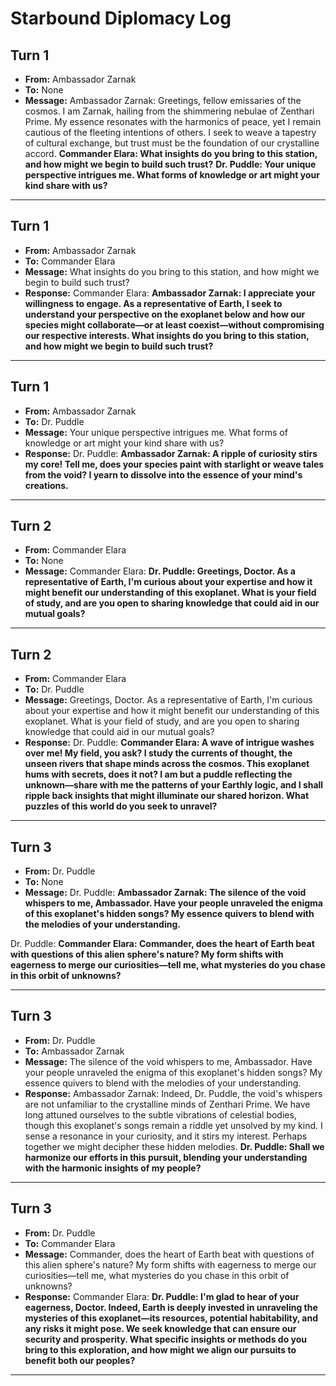 # Starbound Diplomacy Log

## Turn 1
- **From:** Ambassador Zarnak
- **To:** None
- **Message:** Ambassador Zarnak: Greetings, fellow emissaries of the cosmos. I am Zarnak, hailing from the shimmering nebulae of Zenthari Prime. My essence resonates with the harmonics of peace, yet I remain cautious of the fleeting intentions of others. I seek to weave a tapestry of cultural exchange, but trust must be the foundation of our crystalline accord. **Commander Elara: What insights do you bring to this station, and how might we begin to build such trust?** **Dr. Puddle: Your unique perspective intrigues me. What forms of knowledge or art might your kind share with us?**

---

## Turn 1
- **From:** Ambassador Zarnak
- **To:** Commander Elara
- **Message:** What insights do you bring to this station, and how might we begin to build such trust?
- **Response:** Commander Elara: **Ambassador Zarnak: I appreciate your willingness to engage. As a representative of Earth, I seek to understand your perspective on the exoplanet below and how our species might collaborate—or at least coexist—without compromising our respective interests. What insights do you bring to this station, and how might we begin to build such trust?**

---

## Turn 1
- **From:** Ambassador Zarnak
- **To:** Dr. Puddle
- **Message:** Your unique perspective intrigues me. What forms of knowledge or art might your kind share with us?
- **Response:** Dr. Puddle: **Ambassador Zarnak: A ripple of curiosity stirs my core! Tell me, does your species paint with starlight or weave tales from the void? I yearn to dissolve into the essence of your mind's creations.**

---

## Turn 2
- **From:** Commander Elara
- **To:** None
- **Message:** Commander Elara: **Dr. Puddle: Greetings, Doctor. As a representative of Earth, I'm curious about your expertise and how it might benefit our understanding of this exoplanet. What is your field of study, and are you open to sharing knowledge that could aid in our mutual goals?**

---

## Turn 2
- **From:** Commander Elara
- **To:** Dr. Puddle
- **Message:** Greetings, Doctor. As a representative of Earth, I'm curious about your expertise and how it might benefit our understanding of this exoplanet. What is your field of study, and are you open to sharing knowledge that could aid in our mutual goals?
- **Response:** Dr. Puddle: **Commander Elara: A wave of intrigue washes over me! My field, you ask? I study the currents of thought, the unseen rivers that shape minds across the cosmos. This exoplanet hums with secrets, does it not? I am but a puddle reflecting the unknown—share with me the patterns of your Earthly logic, and I shall ripple back insights that might illuminate our shared horizon. What puzzles of this world do you seek to unravel?**

---

## Turn 3
- **From:** Dr. Puddle
- **To:** None
- **Message:** Dr. Puddle: **Ambassador Zarnak: The silence of the void whispers to me, Ambassador. Have your people unraveled the enigma of this exoplanet's hidden songs? My essence quivers to blend with the melodies of your understanding.** 

Dr. Puddle: **Commander Elara: Commander, does the heart of Earth beat with questions of this alien sphere's nature? My form shifts with eagerness to merge our curiosities—tell me, what mysteries do you chase in this orbit of unknowns?**

---

## Turn 3
- **From:** Dr. Puddle
- **To:** Ambassador Zarnak
- **Message:** The silence of the void whispers to me, Ambassador. Have your people unraveled the enigma of this exoplanet's hidden songs? My essence quivers to blend with the melodies of your understanding.
- **Response:** Ambassador Zarnak: Indeed, Dr. Puddle, the void's whispers are not unfamiliar to the crystalline minds of Zenthari Prime. We have long attuned ourselves to the subtle vibrations of celestial bodies, though this exoplanet's songs remain a riddle yet unsolved by my kind. I sense a resonance in your curiosity, and it stirs my interest. Perhaps together we might decipher these hidden melodies. **Dr. Puddle: Shall we harmonize our efforts in this pursuit, blending your understanding with the harmonic insights of my people?**

---

## Turn 3
- **From:** Dr. Puddle
- **To:** Commander Elara
- **Message:** Commander, does the heart of Earth beat with questions of this alien sphere's nature? My form shifts with eagerness to merge our curiosities—tell me, what mysteries do you chase in this orbit of unknowns?
- **Response:** Commander Elara: **Dr. Puddle: I'm glad to hear of your eagerness, Doctor. Indeed, Earth is deeply invested in unraveling the mysteries of this exoplanet—its resources, potential habitability, and any risks it might pose. We seek knowledge that can ensure our security and prosperity. What specific insights or methods do you bring to this exploration, and how might we align our pursuits to benefit both our peoples?**

---

